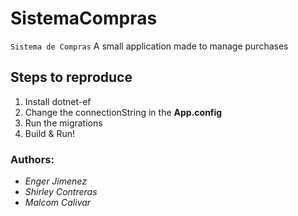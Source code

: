 # SistemaCompras
`Sistema de Compras`
A small application made to manage purchases

## Steps to reproduce
1. Install dotnet-ef
2. Change the connectionString in the **App.config**
3. Run the migrations
4. Build & Run!

### Authors:
* *Enger Jimenez*
* *Shirley Contreras*
* *Malcom Calivar*
